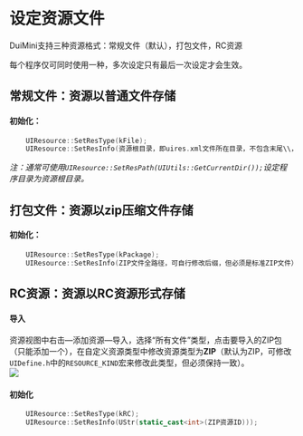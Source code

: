 # 设定资源文件
DuiMini支持三种资源格式：常规文件（默认），打包文件，RC资源

每个程序仅可同时使用一种，多次设定只有最后一次设定才会生效。
## 常规文件：资源以普通文件存储
#### 初始化：
```c++
    UIResource::SetResType(kFile);
    UIResource::SetResInfo(资源根目录，即uires.xml文件所在目录，不包含末尾\\，默认为根目录下的uires文件夹，可修改UIDefine.h中的DEFAULT_RESFOLDER宏来修改此类型);
```
*注：通常可使用`UIResource::SetResPath(UIUtils::GetCurrentDir());`设定程序目录为资源根目录。*
## 打包文件：资源以zip压缩文件存储
#### 初始化：
```c++
    UIResource::SetResType(kPackage);
    UIResource::SetResInfo(ZIP文件全路径，可自行修改后缀，但必须是标准ZIP文件）
```
## RC资源：资源以RC资源形式存储
#### 导入
资源视图中右击—添加资源—导入，选择“所有文件”类型，点击要导入的ZIP包（只能添加一个），在自定义资源类型中修改资源类型为**ZIP**（默认为ZIP，可修改`UIDefine.h`中的`RESOURCE_KIND`宏来修改此类型，但必须保持一致）。  
![](assets/002/20170705-d1e34a50.png)  
#### 初始化
```c++
    UIResource::SetResType(kRC);
    UIResource::SetResInfo(UStr(static_cast<int>(ZIP资源ID)));
```
